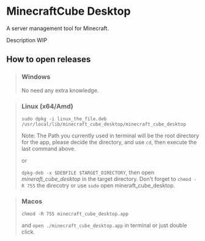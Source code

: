 # MinecraftCube Desktop

A server management tool for Minecraft.

Description WIP

## How to open releases

> ### Windows
>
> No need any extra knowledge.

> ### Linux (x64/Amd)
>
> ```
> sudo dpkg -i linux_the_file.deb
> /usr/local/lib/minecraft_cube_desktop/minecraft_cube_desktop
> ```
>
> Note: The Path you currently used in terminal will be the root directory for the app, please decide the directory, and use `cd`, then execute the last command above.
>
> or
>
> `dpkg-deb -x $DEBFILE $TARGET_DIRECTORY`, then open _mineraft_cube_desktop_ in the target directory.
> Don't forget to `chmod -R 755` the direcotry or use `sudo` open mineraft_cube_desktop.

> ### Macos
>
> ```
> chmod -R 755 minecraft_cube_desktop.app
> ```
>
> and `open ./minecraft_cube_desktop.app` in terminal
> or just double click.
